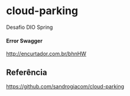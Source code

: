# cloud-parking
Desafio DIO Spring

#### Error Swagger
http://encurtador.com.br/bhnHW


## Referência
https://github.com/sandrogiacom/cloud-parking 

